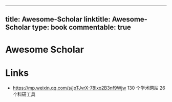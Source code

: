 
---
title: Awesome-Scholar
linktitle: Awesome-Scholar
type: book
commentable: true
---

# Awesome Scholar

# Links

- https://mp.weixin.qq.com/s/jpTJvrX-78lxo2B3nf9Wjw 130 个学术网站 26 个科研工具

    